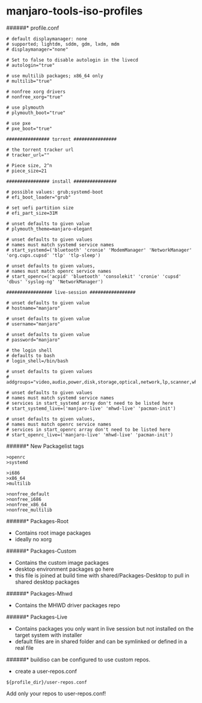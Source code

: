 manjaro-tools-iso-profiles
==========================

######* profile.conf

~~~
# default displaymanager: none
# supported; lightdm, sddm, gdm, lxdm, mdm
# displaymanager="none"

# Set to false to disable autologin in the livecd
# autologin="true"

# use multilib packages; x86_64 only
# multilib="true"

# nonfree xorg drivers
# nonfree_xorg="true"

# use plymouth
# plymouth_boot="true"

# use pxe
# pxe_boot="true"

################ torrent ################

# the torrent tracker url
# tracker_url=""

# Piece size, 2^n
# piece_size=21

################ install ################

# possible values: grub;systemd-boot
# efi_boot_loader="grub"

# set uefi partition size
# efi_part_size=31M

# unset defaults to given value
# plymouth_theme=manjaro-elegant

# unset defaults to given values
# names must match systemd service names
# start_systemd=('bluetooth' 'cronie' 'ModemManager' 'NetworkManager' 'org.cups.cupsd' 'tlp' 'tlp-sleep')

# unset defaults to given values,
# names must match openrc service names
# start_openrc=('acpid' 'bluetooth' 'consolekit' 'cronie' 'cupsd' 'dbus' 'syslog-ng' 'NetworkManager')

################# live-session #################

# unset defaults to given value
# hostname="manjaro"

# unset defaults to given value
# username="manjaro"

# unset defaults to given value
# password="manjaro"

# the login shell
# defaults to bash
# login_shell=/bin/bash

# unset defaults to given values
# addgroups="video,audio,power,disk,storage,optical,network,lp,scanner,wheel"

# unset defaults to given values
# names must match systemd service names
# services in start_systemd array don't need to be listed here
# start_systemd_live=('manjaro-live' 'mhwd-live' 'pacman-init')

# unset defaults to given values,
# names must match openrc service names
# services in start_openrc array don't need to be listed here
# start_openrc_live=('manjaro-live' 'mhwd-live' 'pacman-init')
~~~

######* New Packagelist tags

~~~
>openrc
>systemd

>i686
>x86_64
>multilib

>nonfree_default
>nonfree_i686
>nonfree_x86_64
>nonfree_multilib
~~~

######* Packages-Root
* Contains root image packages
* ideally no xorg

######* Packages-Custom
* Contains the custom image packages
* desktop environment packages go here
* this file is joined at build time with shared/Packages-Desktop to pull in shared desktop packages

######* Packages-Mhwd
* Contains the MHWD driver packages repo

######* Packages-Live
* Contains packages you only want in live session but not installed on the target system with installer
* default files are in shared folder and can be symlinked or defined in a real file

######* buildiso can be configured to use custom repos.

* create a user-repos.conf

~~~
${profile_dir}/user-repos.conf
~~~

Add only your repos to user-repos.conf!
